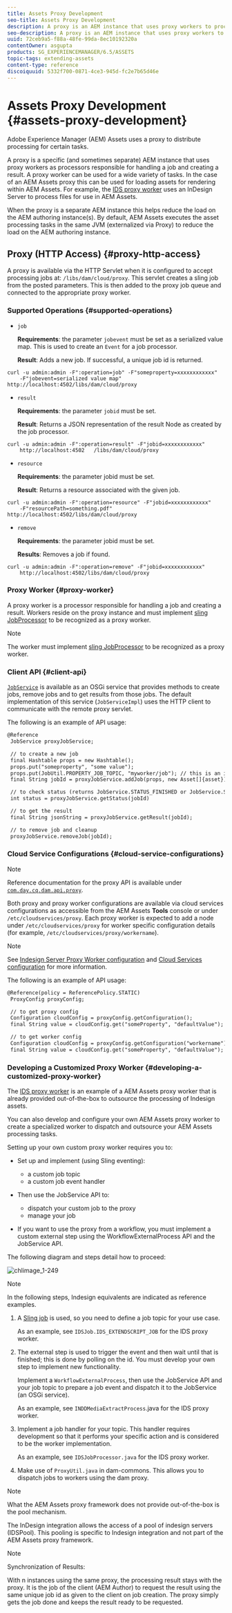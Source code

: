 ```yaml
---
title: Assets Proxy Development
seo-title: Assets Proxy Development
description: A proxy is an AEM instance that uses proxy workers to process jobs. Learn how to configure an AEM proxy, supported operations, proxy components, and how to develop a custom proxy worker.
seo-description: A proxy is an AEM instance that uses proxy workers to process jobs. Learn how to configure an AEM proxy, supported operations, proxy components, and how to develop a custom proxy worker.
uuid: 72ceb9a5-f88a-48fe-99da-8ec10192320a
contentOwner: asgupta
products: SG_EXPERIENCEMANAGER/6.5/ASSETS
topic-tags: extending-assets
content-type: reference
discoiquuid: 5332f700-0871-4ce3-945d-fc2e7b65d46e
---
```


# Assets Proxy Development {#assets-proxy-development}

Adobe Experience Manager (AEM) Assets uses a proxy to distribute processing for certain tasks.

A proxy is a specific (and sometimes separate) AEM instance that uses proxy workers as processors responsible for handling a job and creating a result. A proxy worker can be used for a wide variety of tasks. In the case of an AEM Assets proxy this can be used for loading assets for rendering within AEM Assets. For example, the [IDS proxy worker](indesign.md) uses an InDesign Server to process files for use in AEM Assets.

When the proxy is a separate AEM instance this helps reduce the load on the AEM authoring instance(s). By default, AEM Assets executes the asset processing tasks in the same JVM (externalized via Proxy) to reduce the load on the AEM authoring instance.

## Proxy (HTTP Access) {#proxy-http-access}

A proxy is available via the HTTP Servlet when it is configured to accept processing jobs at: `/libs/dam/cloud/proxy`. This servlet creates a sling job from the posted parameters. This is then added to the proxy job queue and connected to the appropriate proxy worker.

### Supported Operations {#supported-operations}

* `job`

  **Requirements**: the parameter `jobevent` must be set as a serialized value map. This is used to create an `Event` for a job processor.

  **Result**: Adds a new job. If successful, a unique job id is returned.

```shell
curl -u admin:admin -F":operation=job" -F"someproperty=xxxxxxxxxxxx"
    -F"jobevent=serialized value map" http://localhost:4502/libs/dam/cloud/proxy
```

* `result`

  **Requirements**: the parameter `jobid` must be set.

  **Result**: Returns a JSON representation of the result Node as created by the job processor.

```shell
curl -u admin:admin -F":operation=result" -F"jobid=xxxxxxxxxxxx"
    http://localhost:4502   /libs/dam/cloud/proxy
```

* `resource`

  **Requirements**: the parameter jobid must be set.

  **Result**: Returns a resource associated with the given job.

```shell
curl -u admin:admin -F":operation=resource" -F"jobid=xxxxxxxxxxxx"
    -F"resourcePath=something.pdf" http://localhost:4502/libs/dam/cloud/proxy
```

* `remove`

  **Requirements**: the parameter jobid must be set.

  **Results**: Removes a job if found.

```shell
curl -u admin:admin -F":operation=remove" -F"jobid=xxxxxxxxxxxx"
    http://localhost:4502/libs/dam/cloud/proxy
```

### Proxy Worker {#proxy-worker}

A proxy worker is a processor responsible for handling a job and creating a result. Workers reside on the proxy instance and must implement [sling JobProcessor](https://sling.apache.org/site/eventing-and-jobs.html) to be recognized as a proxy worker.

>[!NOTE]
>
>The worker must implement [sling JobProcessor](https://sling.apache.org/site/eventing-and-jobs.html) to be recognized as a proxy worker.

### Client API {#client-api}

[`JobService`](https://helpx.adobe.com/experience-manager/6-5/sites/developing/using/reference-materials/javadoc/index.html) is available as an OSGi service that provides methods to create jobs, remove jobs and to get results from those jobs. The default implementation of this service (`JobServiceImpl`) uses the HTTP client to communicate with the remote proxy servlet.

The following is an example of API usage:

```xml
@Reference
 JobService proxyJobService;

 // to create a new job
 final Hashtable props = new Hashtable();
 props.put("someproperty", "some value");
 props.put(JobUtil.PROPERTY_JOB_TOPIC, "myworker/job"); // this is an identifier of the worker
 final String jobId = proxyJobService.addJob(props, new Asset[]{asset});

 // to check status (returns JobService.STATUS_FINISHED or JobService.STATUS_INPROGRESS)
 int status = proxyJobService.getStatus(jobId)

 // to get the result
 final String jsonString = proxyJobService.getResult(jobId);

 // to remove job and cleanup
 proxyJobService.removeJob(jobId);

```

### Cloud Service Configurations {#cloud-service-configurations}

>[!NOTE]
>
>Reference documentation for the proxy API is available under [`com.day.cq.dam.api.proxy`](https://helpx.adobe.com/experience-manager/6-5/sites/developing/using/reference-materials/javadoc/com/day/cq/dam/api/proxy/package-summary.html).

Both proxy and proxy worker configurations are available via cloud services configurations as accessible from the AEM Assets **Tools** console or under `/etc/cloudservices/proxy`. Each proxy worker is expected to add a node under `/etc/cloudservices/proxy` for worker specific configuration details (for example, `/etc/cloudservices/proxy/workername`).

>[!NOTE]
>
>See [Indesign Server Proxy Worker configuration](indesign.md#configuring-the-proxy-worker-for-indesign-server) and [Cloud Services configuration](../sites-developing/extending-cloud-config.md) for more information.

The following is an example of API usage:

```xml
@Reference(policy = ReferencePolicy.STATIC)
 ProxyConfig proxyConfig;

 // to get proxy config
 Configuration cloudConfig = proxyConfig.getConfiguration();
 final String value = cloudConfig.get("someProperty", "defaultValue");

 // to get worker config
 Configuration cloudConfig = proxyConfig.getConfiguration("workername");
 final String value = cloudConfig.get("someProperty", "defaultValue");
```

### Developing a Customized Proxy Worker {#developing-a-customized-proxy-worker}

The [IDS proxy worker](indesign.md) is an example of a AEM Assets proxy worker that is already provided out-of-the-box to outsource the processing of Indesign assets.

You can also develop and configure your own AEM Assets proxy worker to create a specialized worker to dispatch and outsource your AEM Assets processing tasks.

Setting up your own custom proxy worker requires you to:

* Set up and implement (using Sling eventing):

    * a custom job topic
    * a custom job event handler

* Then use the JobService API to:

    * dispatch your custom job to the proxy
    * manage your job

* If you want to use the proxy from a workflow, you must implement a custom external step using the WorkflowExternalProcess API and the JobService API.

The following diagram and steps detail how to proceed:

![chlimage_1-249](assets/chlimage_1-249.png)

>[!NOTE]
>
>In the following steps, Indesign equivalents are indicated as reference examples.

1. A [Sling job](https://sling.apache.org/site/eventing-and-jobs.html) is used, so you need to define a job topic for your use case.

   As an example, see `IDSJob.IDS_EXTENDSCRIPT_JOB` for the IDS proxy worker.

1. The external step is used to trigger the event and then wait until that is finished; this is done by polling on the id. You must develop your own step to implement new functionality.

   Implement a `WorkflowExternalProcess`, then use the JobService API and your job topic to prepare a job event and dispatch it to the JobService (an OSGi service).

   As an example, see `INDDMediaExtractProcess`.java for the IDS proxy worker.

1. Implement a job handler for your topic. This handler requires development so that it performs your specific action and is considered to be the worker implementation.

   As an example, see `IDSJobProcessor.java` for the IDS proxy worker.

1. Make use of `ProxyUtil.java` in dam-commons. This allows you to dispatch jobs to workers using the dam proxy.

>[!NOTE]
>
>What the AEM Assets proxy framework does not provide out-of-the-box is the pool mechanism.
>
>The InDesign integration allows the access of a pool of indesign servers (IDSPool). This pooling is specific to Indesign integration and not part of the AEM Assets proxy framework.

>[!NOTE]
>
>Synchronization of Results:
>
>With n instances using the same proxy, the processing result stays with the proxy. It is the job of the client (AEM Author) to request the result using the same unique job id as given to the client on job creation. The proxy simply gets the job done and keeps the result ready to be requested.
